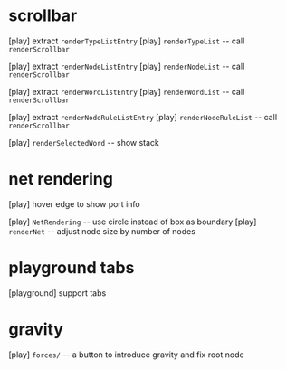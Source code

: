 # scrollbar

[play] extract `renderTypeListEntry`
[play] `renderTypeList` -- call `renderScrollbar`

[play] extract `renderNodeListEntry`
[play] `renderNodeList` -- call `renderScrollbar`

[play] extract `renderWordListEntry`
[play] `renderWordList` -- call `renderScrollbar`

[play] extract `renderNodeRuleListEntry`
[play] `renderNodeRuleList` -- call `renderScrollbar`

[play] `renderSelectedWord` -- show stack

# net rendering

[play] hover edge to show port info

[play] `NetRendering` -- use circle instead of box as boundary
[play] `renderNet` -- adjust node size by number of nodes

# playground tabs

[playground] support tabs

# gravity

[play] `forces/` -- a button to introduce gravity and fix root node
